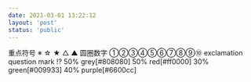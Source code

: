 ```yaml
---
date: 2021-03-01 13:22:12
layout: 'post'
status: 'public'
---
```

重点符号 ※  ☆ ★ △ ▲
圆圈数字 ①②③④⑤⑥⑦⑧⑨⑩
exclamation question mark
⁉️
50% grey[#808080]
50% red[#ff0000]
30% green[#009933]
40% purple[#6600cc]

